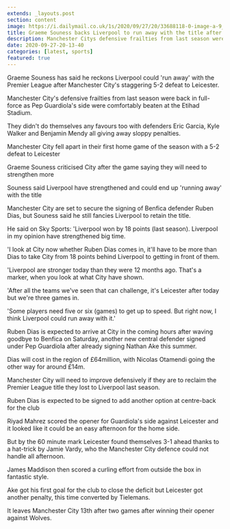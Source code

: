 ```yaml
---
extends: _layouts.post
section: content
image: https://i.dailymail.co.uk/1s/2020/09/27/20/33688118-0-image-a-9_1601233286705.jpg 
title: Graeme Souness backs Liverpool to run away with the title after Manchester City defeat 
description: Manchester Citys defensive frailties from last season were back in full-force as Pep Guardiolas side fell to a 5-2 defeat in their first home game of the season against Leicester. 
date: 2020-09-27-20-13-40 
categories: [latest, sports] 
featured: true 
--- 
```

Graeme Souness has said he reckons Liverpool could 'run away' with the Premier League after Manchester City's staggering 5-2 defeat to Leicester.

Manchester City's defensive frailties from last season were back in full-force as Pep Guardiola's side were comfortably beaten at the Etihad Stadium.

They didn't do themselves any favours too with defenders Eric Garcia, Kyle Walker and Benjamin Mendy all giving away sloppy penalties.

Manchester City fell apart in their first home game of the season with a 5-2 defeat to Leicester

Graeme Souness criticised City after the game saying they will need to strengthen more

Souness said Liverpool have strengthened and could end up 'running away' with the title

Manchester City are set to secure the signing of Benfica defender Ruben Dias, but Souness said he still fancies Liverpool to retain the title.  

He said on Sky Sports: 'Liverpool won by 18 points (last season). Liverpool in my opinion have strengthened big time.

'I look at City now whether Ruben Dias comes in, it'll have to be more than Dias to take City from 18 points behind Liverpool to getting in front of them.

'Liverpool are stronger today than they were 12 months ago. That's a marker, when you look at what City have shown.

'After all the teams we've seen that can challenge, it's Leicester after today but we're three games in. 

'Some players need five or six (games) to get up to speed. But right now, I think Liverpool could run away with it.' 

Ruben Dias is expected to arrive at City in the coming hours after waving goodbye to Benfica on Saturday, another new central defender signed under Pep Guardiola after already signing Nathan Ake this summer.

Dias will cost in the region of £64million, with Nicolas Otamendi going the other way for around £14m.

Manchester City will need to improve defensively if they are to reclaim the Premier League title they lost to Liverpool last season.

Ruben Dias is expected to be signed to add another option at centre-back for the club

Riyad Mahrez scored the opener for Guardiola's side against Leicester and it looked like it could be an easy afternoon for the home side.

But by the 60 minute mark Leicester found themselves 3-1 ahead thanks to a hat-trick by Jamie Vardy, who the Manchester City defence could not handle all afternoon. 

James Maddison then scored a curling effort from outside the box in fantastic style.

Ake got his first goal for the club to close the deficit but Leicester got another penalty, this time converted by Tielemans.

It leaves Manchester City 13th after two games after winning their opener against Wolves. 

